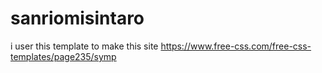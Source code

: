 # sanriomisintaro
i user this template to make this site https://www.free-css.com/free-css-templates/page235/symp
